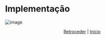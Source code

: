 # Implementação

![image](https://github.com/user-attachments/assets/5d277d78-1d2b-4e63-aa0b-06fbc13bb20c)



<div align="center">

[Retroceder](projeto.md) | [Início](analise.md)

</div>
